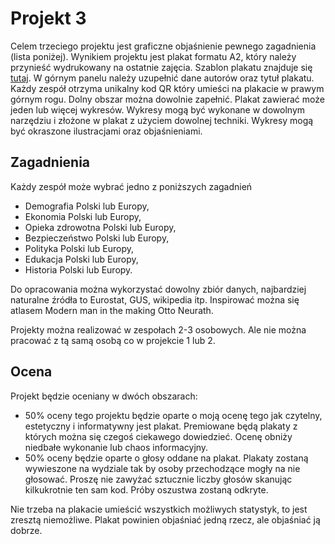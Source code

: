# Projekt 3

Celem trzeciego projektu jest graficzne objaśnienie pewnego zagadnienia (lista poniżej).
Wynikiem projektu jest plakat formatu A2, który należy przynieść wydrukowany na ostatnie zajęcia. 
Szablon plakatu znajduje się [tutaj](https://github.com/pbiecek/TechnikiWizualizacjiDanych2017/blob/master/Projekt_3/projekt3.pdf). W górnym panelu należy uzupełnić dane autorów oraz tytuł plakatu.
Każdy zespół otrzyma unikalny kod QR który umieści na plakacie w prawym górnym rogu.
Dolny obszar można dowolnie zapełnić. 
Plakat zawierać może jeden lub więcej wykresów.
Wykresy mogą być wykonane w dowolnym narzędziu i złożone w plakat z użyciem dowolnej techniki.
Wykresy mogą być okraszone ilustracjami oraz objaśnieniami.


## Zagadnienia

Każdy zespół może wybrać jedno z poniższych zagadnień

-	Demografia Polski lub Europy,
-	Ekonomia Polski lub Europy,
-	Opieka zdrowotna Polski lub Europy,
-	Bezpieczeństwo Polski lub Europy,
-	Polityka Polski lub Europy,
-	Edukacja Polski lub Europy,
-	Historia Polski lub Europy.

Do opracowania można wykorzystać dowolny zbiór danych, najbardziej naturalne źródła to Eurostat, GUS, wikipedia itp. 
Inspirować można się atlasem Modern man in the making Otto Neurath.

Projekty można realizować w zespołach 2-3 osobowych. Ale nie można pracować z tą samą osobą co w projekcie 1 lub 2.

## Ocena

Projekt będzie oceniany w dwóch obszarach:

- 50% oceny tego projektu będzie oparte o moją ocenę tego jak czytelny, estetyczny i informatywny jest plakat. Premiowane będą plakaty z których można się czegoś ciekawego dowiedzieć. Ocenę obniży niedbałe wykonanie lub chaos informacyjny.
- 50% oceny będzie oparte o głosy oddane na plakat. Plakaty zostaną wywieszone na wydziale tak by osoby przechodzące mogły na nie głosować. Proszę nie zawyżać sztucznie liczby głosów skanując kilkukrotnie ten sam kod. Próby oszustwa zostaną odkryte.

Nie trzeba na plakacie umieścić wszystkich możliwych statystyk, to jest zresztą niemożliwe. Plakat powinien objaśniać jedną rzecz, ale objaśniać ją dobrze.

